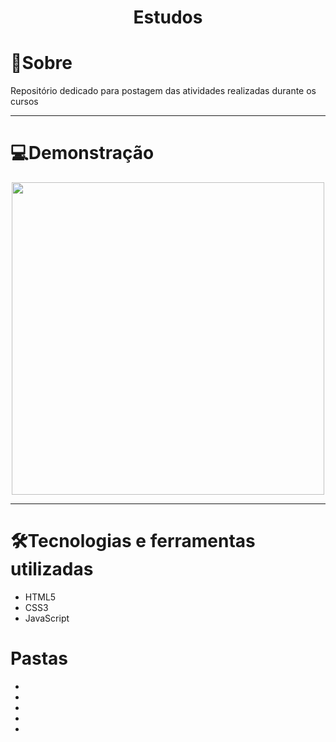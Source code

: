 
# <div align="center"> Estudos </div>

<h1> 📖Sobre </h1>

<p> Repositório dedicado para postagem das atividades realizadas durante os cursos </p> 

<hr>

<h1> 💻Demonstração </h1>

<div align="center"><img src="https://user-images.githubusercontent.com/103068974/233817764-1db3b1b9-48e4-468a-9676-4d6675d23f75.png" width="500px"> </div>


<hr>

<h1> 🛠Tecnologias e ferramentas utilizadas </h1>

<ul>
  <li> HTML5 </li>
  <li> CSS3 </li>
  <li> JavaScript </li>
</ul>

<h1> Pastas </h1>
<ul>
  <li> <a url="HTML-CSS.html"> </a> </li>
  <li> <a url=""> </a> </li>
  <li> <a url=""> </a> </li>
  <li> <a url=""> </a> </li>
  <li> <a url=""> </a> </li>
</ul>

 
